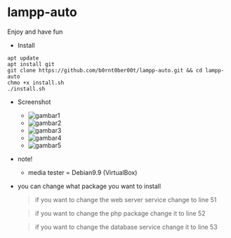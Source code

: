 # lampp-auto
Enjoy and have fun
- Install
```
apt update
apt install git
git clone https://github.com/b0rnt0ber00t/lampp-auto.git && cd lampp-auto
chmo +x install.sh
./install.sh
```
- Screenshot
  - ![gambar1](https://raw.githubusercontent.com/b0rnt0ber00t/lampp-auto/master/Screenshot/1-Screenshot-running-lampp-auto-installer.png)
  - ![gambar2](https://raw.githubusercontent.com/b0rnt0ber00t/lampp-auto/master/Screenshot/2-Screenshot-if-all-packages-already-exsts.png)
  - ![gambar3](https://raw.githubusercontent.com/b0rnt0ber00t/lampp-auto/master/Screenshot/3-Screenshot-php-info.png)
  - ![gambar4](https://raw.githubusercontent.com/b0rnt0ber00t/lampp-auto/master/Screenshot/4-Screenshot-phpmyadmin.png)
  - ![gambar5](https://raw.githubusercontent.com/b0rnt0ber00t/lampp-auto/master/Screenshot/5-Screenshot-RDBMS-mariadb.png)
- note!
  - media tester = Debian9.9 (VirtualBox)

- you can change what package you want to install
  > if you want to change the web server service change to line 51
  
  > if you want to change the php package change it to line 52
  
  > if you want to change the database service change it to line 53
